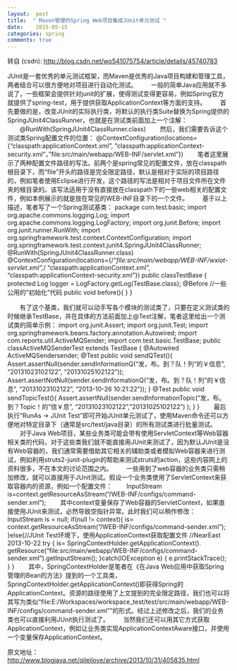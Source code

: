 ```yaml
---
layout:  post
title:  " Maven管理的Spring Web项目集成JUnit单元测试 "
date:    2015-05-15
categories: spring 
comments: true
---
```

转自 (csdn): http://blog.csdn.net/wo541075754/article/details/45740783
<div class="markdown_views">
 <p>JUnit是一套优秀的单元测试框架，而Maven是优秀的Java项目构建和管理工具，两者结合可以很方便地对项目进行自动化测试。  　　一般的简单Java应用就不多说了，一些框架会提供针对junit的扩展，使得测试变得更容易，例如Spring官方就提供了spring-test，用于提供获取ApplicationContext等方面的支持。  　　首先要做的是，改变JUnit的实际执行类，将默认的执行类Suite替换为Spring提供的SpringJUnit4ClassRunner，也就是在测试类前面加上一个注解：  　　@RunWith(SpringJUnit4ClassRunner.class)  　　然后，我们需要告诉这个测试类Spring配置文件的位置：  @ContextConfiguration(locations={“classpath:applicationContext.xml”,  “classpath:applicationContext-security.xml”，”file:src/main/webapp/WEB-INF/servlet.xml”})  　　笔者这里展示了两种配置文件路径的写法。前两个是spring常见的配置文件，放在classpath根目录下，而“file”开头的路径是完全限定路径，默认是相对于实际的项目路径的，例如笔者使用Eclipse进行开发，这个路径的写法是相对于项目文件所在文件夹的根目录的。该写法适用于没有直接放在classpath下的一些web相关的配置文件，例如本例展示的就是放在常见的WEB-INF目录下的一个文件。  　　基于以上描述，笔者写了一个Spring测试基类：  package com.test.basic;  import org.apache.commons.logging.Log;  import org.apache.commons.logging.LogFactory;  import org.junit.Before;  import org.junit.runner.RunWith;  import org.springframework.test.context.ContextConfiguration;  import org.springframework.test.context.junit4.SpringJUnit4ClassRunner;  @RunWith(SpringJUnit4ClassRunner.class)  @ContextConfiguration(locations={/<em>“file:src/main/webapp/WEB-INF/wxiot-servlet.xml”,</em>/ “classpath:applicationContext.xml”,  “classpath:applicationContext-security.xml”})  public classTestBase {  protected Log logger = LogFactory.getLog(TestBase.class);  @Before  //一些公用的“初始化”代码  public void before(){  }  }</p> 
 <p>　　有了这个基类，我们就可以动手写各个模块的测试类了，只要在定义测试类的时候继承TestBase，并在具体的方法前面加上@Test注解，笔者这里给出一个测试类的简单示例：  import org.junit.Assert;  import org.junit.Test;  import org.springframework.beans.factory.annotation.Autowired;  import com.reports.util.ActiveMQSender;  import com.test.basic.TestBase;  public classActiveMQSenderTest extends TestBase {  @Autowired  ActiveMQSendersender;  @Test  public void sendQTest(){  Assert.assertNull(sender.sendInformationQ(“发，布。到？队！列“的￥信息”, “20131023102122”, “20131025102122”));  Assert.assertNotNull(sender.sendInformationQ(“发，布。到？队！列“的￥信息”, “20131023102122”, “2013-10-26 10:21:22”));  }  @Test  public void sendTopicTest(){  Assert.assertNull(sender.sendInformationTopic(“发，布。到？Topic！的”信￥息”, “20131023102122”,”20131025102122”) );  }  }  　　最后执行“RunAs -&gt; JUnit Test”即可开始JUnit单元测试了，使用Maven命令还可以方便地对特定目录下（通常是src/test/java目录）的所有测试类进行批量测试。  　　对于Java Web项目，某些业务类可能会带有使用ServletContext等Web容器相关类的代码，对于这些类我们就不能直接用JUnit来测试了，因为默认JUnit是没有Web容器的，我们通常需要借助其它相关的辅助类或者模拟Web容器来进行测试，例如利用struts2-junit-plugin的帮助来测试struts的action，这些内容网上的资料很多，不在本文的讨论范围之内。  　　一些用到了web容器的业务类只需稍加修改，就可以直接用于JUnit测试。假设一个业务类使用了ServletContext来获取容器内的资源，例如一个配置文件：  　　InputStream is=context.getResourceAsStream(“/WEB-INF/configs/command-sender.xml”);  　　其中context变量保存了Web容器的ServletContext，如果直接使用JUnit来测试，必然导致空指针异常。此时我们可以稍作修改：  InputStream is = null;  if(null != context){  is= context.getResourceAsStream(“/WEB-INF/configs/command-sender.xml”);  }else{//JUnit Test环境下，使用ApplicationContext获取配置文件  //NearEast 2013-10-22  try {  is= SpringContextHolder.getApplicationContext().  getResource(“file:src/main/webapp/WEB-INF/configs/command-sender.xml”).getInputStream();  }catch(IOException e) {  e.printStackTrace();  }  }  　　其中，SpringContextHolder是笔者在《在Java Web应用中获取Spring管理的Bean的方法》提到的一个工具类，SpringContextHolder.getApplicationContext()即获得Spring的ApplicationContext。资源的路径使用了上文提到的完全限定路径，我们也可以将其写为类似“file:E:/Workspaces/workspace_test/test/src/main/webapp/WEB-INF/configs/command-sender.xml””的形式。经过上述修改之后，我们的业务类也可以直接利用JUnit执行测试了。  　　当然我们还可以用其它方式获取ApplicationContext，例如让业务类实现ApplicationContextAware接口，并使用一个变量保存ApplicationContext。</p> 
 <p>原文地址：<a href="http://www.blogjava.net/qileilove/archive/2013/10/31/405835.html">http://www.blogjava.net/qileilove/archive/2013/10/31/405835.html</a></p>
</div>